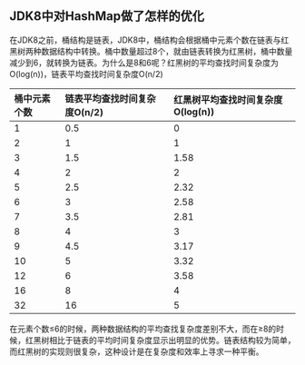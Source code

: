 ## JDK8中对HashMap做了怎样的优化

在JDK8之前，桶结构是链表，JDK8中，桶结构会根据桶中元素个数在链表与红黑树两种数据结构中转换。桶中数量超过8个，就由链表转换为红黑树，桶中数量减少到6，就转换为链表。为什么是8和6呢？红黑树的平均查找时间复杂度为O\(log\(n\)\)，链表平均查找时间复杂度O\(n/2\)

| 桶中元素个数 | 链表平均查找时间复杂度O\(n/2\) | 红黑树平均查找时间复杂度O\(log\(n\)\) |
| :--- | :--- | :--- |
| 1 | 0.5 | 0 |
| 2 | 1 | 1 |
| 3 | 1.5 | 1.58 |
| 4 | 2 | 2 |
| 5 | 2.5 | 2.32 |
| 6 | 3 | 2.58 |
| 7 | 3.5 | 2.81 |
| 8 | 4 | 3 |
| 9 | 4.5 | 3.17 |
| 10 | 5 | 3.32 |
| 12 | 6 | 3.58 |
| 16 | 8 | 4 |
| 32 | 16 | 5 |

在元素个数≤6的时候，两种数据结构的平均查找复杂度差别不大，而在≥8的时候，红黑树相比于链表的平均时间复杂度显示出明显的优势。链表结构较为简单，而红黑树的实现则很复杂，这种设计是在复杂度和效率上寻求一种平衡。



